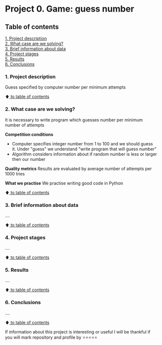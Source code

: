 # Project 0. Game: guess number

## Table of contents
[1. Project description](https://github.com/mykhailo-sherhin/study_data_science/blob/main/Project%200.%20Game_guess%20number/README.md#project-description)  
[2. What case are we solving?](https://github.com/mykhailo-sherhin/study_data_science/blob/main/Project%200.%20Game_guess%20number)    
[3. Brief information about data](https://github.com/mykhailo-sherhin/study_data_science/blob/main/Project%200.%20Game_guess%20number)  
[4. Project stages](https://github.com/mykhailo-sherhin/study_data_science/blob/main/Project%200.%20Game_guess%20number)  
[5. Results](https://github.com/mykhailo-sherhin/study_data_science/blob/main/Project%200.%20Game_guess%20number)  
[6. Conclusions](https://github.com/mykhailo-sherhin/study_data_science/blob/main/Project%200.%20Game_guess%20number)

### 1. Project description
Guess specified by computer number per minimum attempts

:arrow_up:[ to table of contents](https://github.com/mykhailo-sherhin/study_data_science/blob/main/Project%200.%20Game_guess%20number/README.md#table-of-contents)


### 2. What case are we solving?
It is necessary to write program which guesses number per minimum number of attempts

**Competition conditions**
- Computer specifies integer number from 1 to 100 and we should guess it. Under "guess" we understand "write program that will guess number"
- Algorithm considers information about if random number is less or larger then our number

**Quality metrics**
Results are evaluated by average number of attempts per 1000 tries

**What we practise**
We practise writing good code in Python

:arrow_up:[ to table of contents](https://github.com/mykhailo-sherhin/study_data_science/blob/main/Project%200.%20Game_guess%20number/README.md#table-of-contents)


### 3. Brief information about data
....

:arrow_up:[ to table of contents](https://github.com/mykhailo-sherhin/study_data_science/blob/main/Project%200.%20Game_guess%20number/README.md#table-of-contents)


### 4. Project stages
....

:arrow_up:[ to table of contents](https://github.com/mykhailo-sherhin/study_data_science/blob/main/Project%200.%20Game_guess%20number/README.md#table-of-contents)


### 5. Results
....

:arrow_up:[ to table of contents](https://github.com/mykhailo-sherhin/study_data_science/blob/main/Project%200.%20Game_guess%20number/README.md#table-of-contents)


### 6. Conclusions
....

:arrow_up:[ to table of contents](https://github.com/mykhailo-sherhin/study_data_science/blob/main/Project%200.%20Game_guess%20number/README.md#table-of-contents)


If information about this project is interesting or useful I will be thankful if you will mark repository and profile by ⭐️⭐️⭐️⭐️⭐️